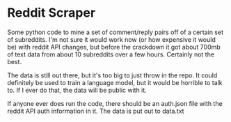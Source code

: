 # Reddit Scraper

Some python code to mine a set of comment/reply pairs off of a certain set of subreddits. I'm not sure it would work now (or how expensive it would be) with reddit API changes, but before the crackdown it got about 700mb of text data from about 10 subreddits over a few hours. Certainly not the best.

The data is still out there, but it's too big to just throw in the repo. It could definitely be used to train a language model, but it would be horrible to talk to. If I ever do that, the data will be public with it.

If anyone ever does run the code, there should be an auth.json file with the reddit API auth information in it. The data is put out to data.txt
